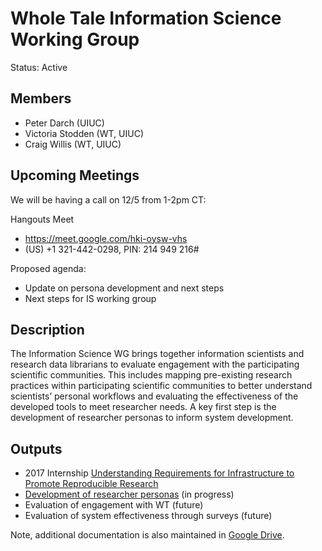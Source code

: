 # Whole Tale Information Science Working Group

Status: 	Active

## Members
* Peter Darch (UIUC)
* Victoria Stodden (WT, UIUC)
* Craig Willis (WT, UIUC)

## Upcoming Meetings
We will be having a call on 12/5 from 1-2pm CT:

Hangouts Meet
* https://meet.google.com/hki-oysw-vhs
* (‪US‬) ‪+1 321-442-0298‬, PIN: ‪214 949 216#‬

Proposed agenda:
* Update on persona development and next steps
* Next steps for IS working group

## Description
The Information Science WG brings together information scientists and research data librarians to evaluate engagement with the participating scientific communities. This includes mapping pre-existing research practices within participating scientific communities to better understand scientists’ personal workflows and evaluating the effectiveness of the developed tools to meet researcher needs. A key first step is the development of researcher personas to inform system development. 

## Outputs
* 2017 Internship [Understanding Requirements for Infrastructure to Promote Reproducible Research]( https://wholetale.org/2017/03/01/internships.html)
* [Development of researcher personas](personas-study.md) (in progress)
* Evaluation of engagement with WT (future)
* Evaluation of system effectiveness through surveys (future)


Note, additional documentation is also maintained in [Google Drive](https://drive.google.com/drive/u/0/folders/0B_5CaPcogJCkaGNTZkJTQ0FUVkE). 
